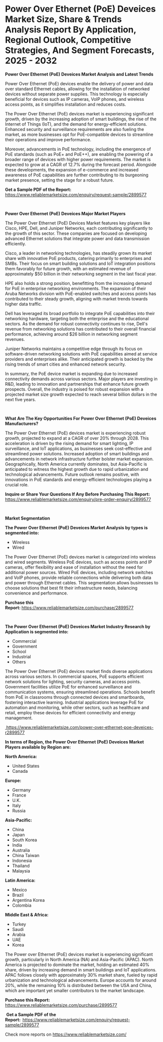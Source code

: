 <p><h1>Power Over Ethernet (PoE) Deveices Market Size, Share & Trends Analysis Report By Application, Regional Outlook, Competitive Strategies, And Segment Forecasts, 2025 - 2032</h1></p><p><strong>Power Over Ethernet (PoE) Deveices Market Analysis and Latest Trends</strong></p>
<p><p>Power Over Ethernet (PoE) devices enable the delivery of power and data over standard Ethernet cables, allowing for the installation of networked devices without separate power supplies. This technology is especially beneficial for devices such as IP cameras, VoIP phones, and wireless access points, as it simplifies installation and reduces costs.</p><p>The Power Over Ethernet (PoE) devices market is experiencing significant growth, driven by the increasing adoption of smart buildings, the rise of the Internet of Things (IoT), and the demand for energy-efficient solutions. Enhanced security and surveillance requirements are also fueling the market, as more businesses opt for PoE-compatible devices to streamline their operations and improve performance.</p><p>Moreover, advancements in PoE technology, including the emergence of PoE standards (such as PoE+ and PoE++), are enabling the powering of a broader range of devices with higher power requirements. The market is expected to grow at a CAGR of 12.7% during the forecast period. Alongside these developments, the expansion of e-commerce and increased awareness of PoE capabilities are further contributing to its burgeoning market presence, setting the stage for a robust future.</p></p>
<p><strong>Get a Sample PDF of the Report:&nbsp;</strong> <a href="https://www.reliablemarketsize.com/enquiry/request-sample/2899577?utm_campaign=2876&utm_medium=2&utm_source=Github&utm_content=ia&utm_term=16032025&utm_id=power-over-ethernet-poe-deveices">https://www.reliablemarketsize.com/enquiry/request-sample/2899577</a></p>
<p>&nbsp;</p>
<p><strong>Power Over Ethernet (PoE) Deveices Major Market Players</strong></p>
<p><p>The Power Over Ethernet (PoE) Devices Market features key players like Cisco, HPE, Dell, and Juniper Networks, each contributing significantly to the growth of this sector. These companies are focused on developing advanced Ethernet solutions that integrate power and data transmission efficiently.</p><p>Cisco, a leader in networking technologies, has steadily grown its market share with innovative PoE products, catering primarily to enterprises and SMBs. Their focus on smart building solutions and IoT integration positions them favorably for future growth, with an estimated revenue of approximately $50 billion in their networking segment in the last fiscal year.</p><p>HPE also holds a strong position, benefitting from the increasing demand for PoE in enterprise networking environments. The expansion of their Aruba Networks division with PoE-enabled switches and access points has contributed to their steady growth, aligning with market trends towards higher data traffic. </p><p>Dell has leveraged its broad portfolio to integrate PoE capabilities into their networking hardware, targeting both the enterprise and the educational sectors. As the demand for robust connectivity continues to rise, Dell's revenue from networking solutions has contributed to their overall financial performance, achieving around $26 billion in networking segment revenues.</p><p>Juniper Networks maintains a competitive edge through its focus on software-driven networking solutions with PoE capabilities aimed at service providers and enterprises alike. Their anticipated growth is backed by the rising trends of smart cities and enhanced network security.</p><p>In summary, the PoE device market is expanding due to increased connectivity demands across various sectors. Major players are investing in R&D, leading to innovation and partnerships that enhance future growth prospects. Overall, the industry is poised for robust expansion with a projected market size growth expected to reach several billion dollars in the next five years.</p></p>
<p>&nbsp;</p>
<p><strong>What Are The Key Opportunities For Power Over Ethernet (PoE) Deveices Manufacturers?</strong></p>
<p><p>The Power Over Ethernet (PoE) devices market is experiencing robust growth, projected to expand at a CAGR of over 20% through 2028. This acceleration is driven by the rising demand for smart lighting, IP surveillance, and IoT applications, as businesses seek cost-effective and streamlined power solutions. Increased adoption of smart buildings and advancements in network infrastructure further bolster market expansion. Geographically, North America currently dominates, but Asia-Pacific is anticipated to witness the highest growth due to rapid urbanization and technological advancements. Future outlook remains positive, with innovations in PoE standards and energy-efficient technologies playing a crucial role.</p></p>
<p><strong>Inquire or Share Your Questions If Any Before Purchasing This Report:</strong> <a href="https://www.reliablemarketsize.com/enquiry/pre-order-enquiry/2899577?utm_campaign=2876&utm_medium=2&utm_source=Github&utm_content=ia&utm_term=16032025&utm_id=power-over-ethernet-poe-deveices">https://www.reliablemarketsize.com/enquiry/pre-order-enquiry/2899577</a></p>
<p>&nbsp;</p>
<p><strong>Market Segmentation</strong></p>
<p><strong>The Power Over Ethernet (PoE) Deveices Market Analysis by types is segmented into:</strong></p>
<p><ul><li>Wireless</li><li>Wired</li></ul></p>
<p><p>The Power Over Ethernet (PoE) devices market is categorized into wireless and wired segments. Wireless PoE devices, such as access points and IP cameras, offer flexibility and ease of installation without the need for additional power sources. Wired PoE devices, including network switches and VoIP phones, provide reliable connections while delivering both data and power through Ethernet cables. This segmentation allows businesses to choose solutions that best fit their infrastructure needs, balancing convenience and performance.</p></p>
<p><strong>Purchase this Report:&nbsp;</strong><a href="https://www.reliablemarketsize.com/purchase/2899577?utm_campaign=2876&utm_medium=2&utm_source=Github&utm_content=ia&utm_term=16032025&utm_id=power-over-ethernet-poe-deveices">https://www.reliablemarketsize.com/purchase/2899577</a></p>
<p>&nbsp;</p>
<p><strong>The Power Over Ethernet (PoE) Deveices Market Industry Research by Application is segmented into:</strong></p>
<p><ul><li>Commercial</li><li>Government</li><li>School</li><li>Industrial</li><li>Others</li></ul></p>
<p><p>The Power Over Ethernet (PoE) devices market finds diverse applications across various sectors. In commercial spaces, PoE supports efficient network solutions for lighting, security cameras, and access points. Government facilities utilize PoE for enhanced surveillance and communication systems, ensuring streamlined operations. Schools benefit from PoE in classrooms through connected devices and smartboards, fostering interactive learning. Industrial applications leverage PoE for automation and monitoring, while other sectors, such as healthcare and retail, employ these devices for efficient connectivity and energy management.</p></p>
<p><a href="https://www.reliablemarketsize.com/power-over-ethernet-poe-deveices-r2899577?utm_campaign=2876&utm_medium=2&utm_source=Github&utm_content=ia&utm_term=16032025&utm_id=power-over-ethernet-poe-deveices">&nbsp;https://www.reliablemarketsize.com/power-over-ethernet-poe-deveices-r2899577</a></p>
<p><strong>In terms of Region, the Power Over Ethernet (PoE) Deveices Market Players available by Region are:</strong></p>
<p>
    <p> <strong> North America: </strong>
        <ul>
            <li>United States</li>
            <li>Canada</li>
        </ul>
        </p> 
    <p> <strong> Europe: </strong>
        <ul>
            <li>Germany</li>
            <li>France</li>
            <li>U.K.</li>
            <li>Italy</li>
            <li>Russia</li>
        </ul>
        </p> 
    <p> <strong> Asia-Pacific: </strong>
        <ul>
            <li>China</li>
            <li>Japan</li>
            <li>South Korea</li>
            <li>India</li>
            <li>Australia</li>
            <li>China Taiwan</li>
            <li>Indonesia</li>
            <li>Thailand</li>
            <li>Malaysia</li>
        </ul>
        </p> 
    <p> <strong> Latin America: </strong>
        <ul>
            <li>Mexico</li>
            <li>Brazil</li>
            <li>Argentina Korea</li>
            <li>Colombia</li>
        </ul>
        </p> 
    <p> <strong> Middle East & Africa: </strong>
        <ul>
            <li>Turkey</li>
            <li>Saudi</li>
            <li>Arabia</li>
            <li>UAE</li>
            <li>Korea</li>
        </ul>
    </p>
    </p>
<p><p>The Power over Ethernet (PoE) devices market is experiencing significant growth, particularly in North America (NA) and Asia-Pacific (APAC). North America is projected to dominate the market, holding an estimated 40% share, driven by increasing demand in smart buildings and IoT applications. APAC follows closely with approximately 30% market share, fueled by rapid urbanization and technological advancements. Europe accounts for around 20%, while the remaining 10% is distributed between the USA and China, which are important yet smaller contributors to the market landscape.</p></p>
<p><strong>Purchase this Report: </strong><a href="https://www.reliablemarketsize.com/purchase/2899577?utm_campaign=2876&utm_medium=2&utm_source=Github&utm_content=ia&utm_term=16032025&utm_id=power-over-ethernet-poe-deveices">https://www.reliablemarketsize.com/purchase/2899577</a></p>
<p>&nbsp;<strong>Get a Sample PDF of the Report:&nbsp;&nbsp;</strong><a href="https://www.reliablemarketsize.com/enquiry/request-sample/2899577?utm_campaign=2876&utm_medium=2&utm_source=Github&utm_content=ia&utm_term=16032025&utm_id=power-over-ethernet-poe-deveices">https://www.reliablemarketsize.com/enquiry/request-sample/2899577</a></p>
<p><strong></strong></p>
<p>Check more reports on <a href="https://www.reliablemarketsize.com/?utm_campaign=2876&utm_medium=2&utm_source=Github&utm_content=ia&utm_term=16032025&utm_id=power-over-ethernet-poe-deveices">https://www.reliablemarketsize.com/</a></p>